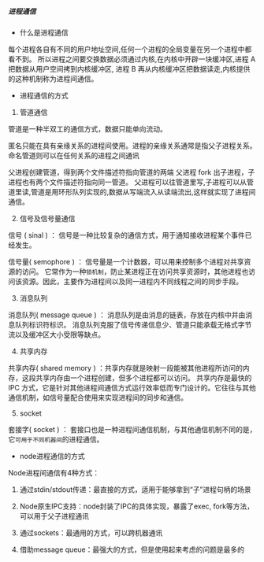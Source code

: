 ##### 进程通信

- 什么是进程通信

每个进程各自有不同的用户地址空间,任何一个进程的全局变量在另一个进程中都看不到。
所以进程之间要交换数据必须通过内核,在内核中开辟一块缓冲区,进程 A 把数据从用户空间拷到内核缓冲区,
进程 B 再从内核缓冲区把数据读走,内核提供的这种机制称为进程间通信。

- 进程通信的方式

1. 管道通信

管道是一种半双工的通信方式，数据只能单向流动。

匿名只能在具有亲缘关系的进程间使用。进程的亲缘关系通常是指父子进程关系。
命名管道则可以在任何关系的进程之间通讯

父进程创建管道，得到两个⽂件描述符指向管道的两端
父进程 fork 出子进程，⼦进程也有两个⽂件描述符指向同⼀管道。
⽗进程可以往管道⾥写,⼦进程可以从管道⾥读,管道是⽤环形队列实现的,数据从写端流⼊从读端流出,这样就实现了进程间通信。

2.  信号及信号量通信

信号 ( sinal ) ： 信号是一种比较复杂的通信方式，用于通知接收进程某个事件已经发生。

信号量( semophore ) ： 信号量是一个计数器，可以用来控制多个进程对共享资源的访问。
它常作为一种`锁机制`，防止某进程正在访问共享资源时，其他进程也访问该资源。因此，主要作为进程间以及同一进程内不同线程之间的同步手段。

3. 消息队列

消息队列( message queue ) ： 消息队列是由消息的链表，存放在内核中并由消息队列标识符标识。
消息队列克服了信号传递信息少、管道只能承载无格式字节流以及缓冲区大小受限等缺点。

4. 共享内存

共享内存( shared memory ) ：共享内存就是映射一段能被其他进程所访问的内存，这段共享内存由一个进程创建，但多个进程都可以访问。
共享内存是最快的 IPC 方式，它是针对其他进程间通信方式运行效率低而专门设计的。它往往与其他通信机制，如信号量配合使用来实现进程间的同步和通信。

5. socket

套接字( socket ) ： 套接口也是一种进程间通信机制，与其他通信机制不同的是，它`可用于不同机器间`的进程通信。

- node进程通信的方式

Node进程间通信有4种方式：

1. 通过stdin/stdout传递：最直接的方式，适用于能够拿到“子”进程句柄的场景

2. Node原生IPC支持：node封装了IPC的具体实现，暴露了exec, fork等方法，可以用于父子进程通讯

3. 通过sockets：最通用的方式，可以跨机器通讯

4. 借助message queue：最强大的方式，但是使用起来考虑的问题是最多的
